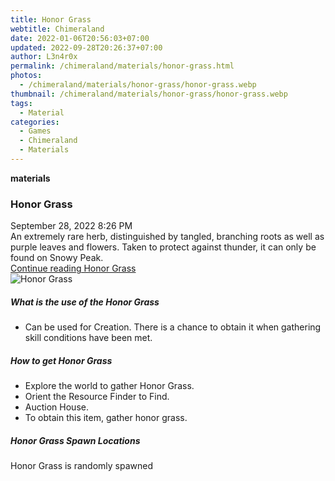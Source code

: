 ```yaml
---
title: Honor Grass
webtitle: Chimeraland
date: 2022-01-06T20:56:03+07:00
updated: 2022-09-28T20:26:37+07:00
author: L3n4r0x
permalink: /chimeraland/materials/honor-grass.html
photos:
  - /chimeraland/materials/honor-grass/honor-grass.webp
thumbnail: /chimeraland/materials/honor-grass/honor-grass.webp
tags:
  - Material
categories:
  - Games
  - Chimeraland
  - Materials
---
```


<section id="bootstrap-wrapper">
  <link
    rel="stylesheet"
    href="https://cdn.statically.io/gh/dimaslanjaka/Web-Manajemen/40ac3225/css/bootstrap-4.5-wrapper.css"
  />
  <div
    class="row g-0 border rounded overflow-hidden flex-md-row mb-4 shadow-sm position-relative"
  >
    <div class="col p-4 d-flex flex-column position-static">
      <strong class="d-inline-block mb-2 text-success">materials</strong>
      <h3 class="mb-0">Honor Grass</h3>
      <div class="mb-1 text-muted">September 28, 2022 8:26 PM</div>
      <div class="mb-2 border p-1">
        An extremely rare herb, distinguished by tangled, branching roots as
        well as purple leaves and flowers. Taken to protect against thunder, it
        can only be found on Snowy Peak.
      </div>
      <a href="#" class="stretched-link d-none">Continue reading Honor Grass</a>
    </div>
    <div class="col-auto d-none d-lg-block">
      <img
        src="/chimeraland/materials/honor-grass/honor-grass.webp"
        alt="Honor Grass"
      />
    </div>
  </div>
  <div class="row">
    <div class="col-lg-6 col-12 mb-2">
      <div class="card">
        <div class="card-body">
          <h5 class="card-title">What is the use of the Honor Grass</h5>
          <div class="card-text">
            <ul>
              <li>
                Can be used for Creation. There is a chance to obtain it when
                gathering skill conditions have been met.
              </li>
            </ul>
          </div>
        </div>
      </div>
    </div>
    <div class="col-lg-6 col-12 mb-2">
      <div class="card">
        <div class="card-body">
          <h5 class="card-title">How to get Honor Grass</h5>
          <div class="card-text">
            <ul>
              <li>Explore the world to gather Honor Grass.</li>
              <li>Orient the Resource Finder to Find.</li>
              <li>Auction House.</li>
              <li>To obtain this item, gather honor grass.</li>
            </ul>
          </div>
        </div>
      </div>
    </div>
    <div class="col-12 mb-2">
      <h5>Honor Grass Spawn Locations</h5>
      <p>Honor Grass is randomly spawned</p>
    </div>
  </div>
</section>
